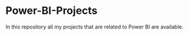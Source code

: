 # Power-BI-Projects
In this repository all my  projects that are related to Power BI are available.
